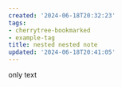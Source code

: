 ```yaml
---
created: '2024-06-18T20:32:23'
tags:
- cherrytree-bookmarked
- example-tag
title: nested nested note
updated: '2024-06-18T20:41:05'
---
```


only text